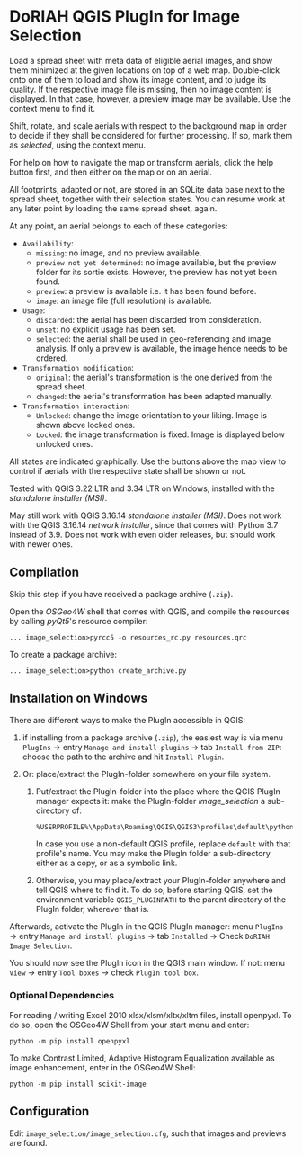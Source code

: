 # DoRIAH QGIS PlugIn for Image Selection

Load a spread sheet with meta data of eligible aerial images, and show them minimized at the given locations on top of a web map. Double-click onto one of them to load and show its image content, and to judge its quality. If the respective image file is missing, then no image content is displayed. In that case, however, a preview image may be available. Use the context menu to find it.

Shift, rotate, and scale aerials with respect to the background map in order to decide if they shall be considered for further processing. If so, mark them as *selected*, using the context menu.

For help on how to navigate the map or transform aerials, click the help button first, and then either on the map or on an aerial.

All footprints, adapted or not, are stored in an SQLite data base next to the spread sheet, together with their selection states. You can resume work at any later point by loading the same spread sheet, again.

At any point, an aerial belongs to each of these categories:

- `Availability`:
  - `missing`: no image, and no preview available.
  - `preview not yet determined`: no image available, but the preview folder for its sortie exists. However, the preview has not yet been found.
  - `preview`:  a preview is available i.e. it has been found before.
  - `image`: an image file (full resolution) is available.
- `Usage`:
  - `discarded`: the aerial has been discarded from consideration.
  - `unset`: no explicit usage has been set.
  - `selected`: the aerial shall be used in geo-referencing and image analysis. If only a preview is available, the image hence needs to be ordered.
- `Transformation modification`:
  - `original`: the aerial's transformation is the one derived from the spread sheet.
  - `changed`: the aerial's transformation has been adapted manually.
- `Transformation interaction`:
  - `Unlocked`: change the image orientation to your liking. Image is shown above locked ones.
  - `Locked`: the image transformation is fixed. Image is displayed below unlocked ones.

All states are indicated graphically. Use the buttons above the map view to control if aerials with the respective state shall be shown or not.

Tested with QGIS 3.22 LTR and 3.34 LTR on Windows, installed with the *standalone installer (MSI)*.

May still work with QGIS 3.16.14 *standalone installer (MSI)*. Does not work with the QGIS 3.16.14 *network installer*, since that comes with Python 3.7 instead of 3.9.  Does not work with even older releases, but should work with newer ones.

## Compilation

Skip this step if you have received a package archive (`.zip`).

Open the *OSGeo4W* shell that comes with QGIS, and compile the resources by calling *pyQt5*'s resource compiler:

```
... image_selection>pyrcc5 -o resources_rc.py resources.qrc
```

To create a package archive:

```
... image_selection>python create_archive.py
```

## Installation on Windows

There are different ways to make the PlugIn accessible in QGIS:

1. if installing from a package archive (`.zip`), the easiest way is via menu `PlugIns` → entry `Manage and install plugins` → tab `Install from ZIP`: choose the path to the archive and hit `Install Plugin`.

2. Or: place/extract the PlugIn-folder somewhere on your file system. 
   
   1. Put/extract the PlugIn-folder into the place where the QGIS PlugIn manager expects it: make the PlugIn-folder *image_selection* a sub-directory of:
      
      ```
      %USERPROFILE%\AppData\Roaming\QGIS\QGIS3\profiles\default\python\plugins
      ```
      
      In case you use a non-default QGIS profile, replace `default` with that profile's name. You may make the PlugIn folder a sub-directory either as a copy, or as a symbolic link.
   
   2. Otherwise, you may place/extract your PlugIn-folder anywhere and tell QGIS where to find it. To do so, before starting QGIS, set the environment variable `QGIS_PLUGINPATH` to the parent directory of the PlugIn folder, wherever that is.

Afterwards, activate the PlugIn in the QGIS PlugIn manager: menu `PlugIns` → entry `Manage and install plugins` → tab `Installed` → Check `DoRIAH Image Selection`.

You should now see the PlugIn icon in the QGIS main window. If not: menu `View` → entry `Tool boxes` → check `PlugIn tool box`.

### Optional Dependencies

For reading / writing Excel 2010 xlsx/xlsm/xltx/xltm files, install openpyxl. To do so, open the OSGeo4W Shell from your start menu and enter:

```
python -m pip install openpyxl
```

To make Contrast Limited, Adaptive Histogram Equalization available as image enhancement, enter in the OSGeo4W Shell:

```
python -m pip install scikit-image
```

## Configuration

Edit `image_selection/image_selection.cfg`, such that images and previews are found.